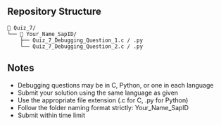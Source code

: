 ## Repository Structure
```
📁 Quiz_7/
└── 📁 Your_Name_SapID/
    ├── Quiz_7_Debugging_Question_1.c / .py
    └── Quiz_7_Debugging_Question_2.c / .py
```

## Notes
- Debugging questions may be in C, Python, or one in each language
- Submit your solution using the same language as given
- Use the appropriate file extension (.c for C, .py for Python)
- Follow the folder naming format strictly: Your_Name_SapID
- Submit within time limit
